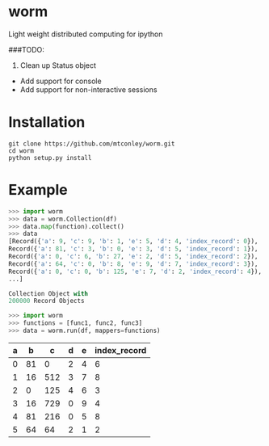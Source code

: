 # worm
Light weight distributed computing for ipython

###TODO:
1. Clean up Status object
* Add support for console
* Add support for non-interactive sessions

# Installation
```
git clone https://github.com/mtconley/worm.git
cd worm
python setup.py install
```

# Example
```python
>>> import worm
>>> data = worm.Collection(df)
>>> data.map(function).collect()
>>> data
[Record({'a': 9, 'c': 9, 'b': 1, 'e': 5, 'd': 4, 'index_record': 0}),
Record({'a': 81, 'c': 3, 'b': 0, 'e': 3, 'd': 5, 'index_record': 1}),
Record({'a': 0, 'c': 6, 'b': 27, 'e': 2, 'd': 5, 'index_record': 2}),
Record({'a': 64, 'c': 0, 'b': 8, 'e': 9, 'd': 7, 'index_record': 3}),
Record({'a': 0, 'c': 0, 'b': 125, 'e': 7, 'd': 2, 'index_record': 4}),
...]

Collection Object with
200000 Record Objects
```

```python
>>> import worm
>>> functions = [func1, func2, func3]
>>> data = worm.run(df, mappers=functions)
```
| a | b | c | d | e | index_record |
| --- | --- | --- | --- | --- | ------------ |
| 0 | 81 | 0 | 2 | 4 | 6 | 0 |
| 1 | 16 | 512 | 3 | 7 | 8 | 1 |
| 2 | 0 | 125 | 4 | 6 | 3 | 2 |
| 3 | 16 | 729 | 0 | 9 | 4 | 3 |
| 4 | 81 | 216 | 0 | 5 | 8 | 4 |
| 5 | 64 | 64 | 2 | 1 | 2 | 5 |
